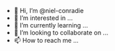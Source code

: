 - 👋 Hi, I’m @niel-conradie
- 👀 I’m interested in ...
- 🌱 I’m currently learning ...
- 💞️ I’m looking to collaborate on ...
- 📫 How to reach me ...

<!---
niel-conradie/niel-conradie is a ✨ special ✨ repository because its `README.md` (this file) appears on your GitHub profile.
You can click the Preview link to take a look at your changes.
--->
